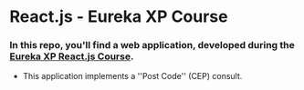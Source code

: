 # React.js - Eureka XP Course

### In this repo, you'll find a web application, developed during the [Eureka XP React.js Course](https://xp.eurekalabs.com.br/). 

- This application implements a ''Post Code'' (CEP) consult. 
